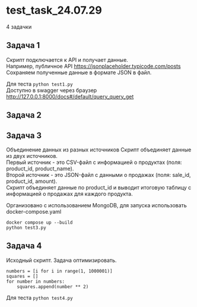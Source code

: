 # test_task_24.07.29
4 задачки

## Задача 1
Cкрипт подключается к API и получает данные.<br>
Например, публичное API https://jsonplaceholder.typicode.com/posts <br> 
Сохраняем полученные данные в формате JSON в файл.<br>

Для теста ```python test1.py``` <br>
Доступно в swagger через браузер http://127.0.0.1:8000/docs#/default/query_query_get

## Задача 2


## Задача 3
Объединение данных из разных источников
Скрипт объединяет данные из двух источников.<br>
Первый источник - это CSV-файл с информацией о продуктах (поля: product_id, product_name).<br>
Второй источник - это JSON-файл с данными о продажах (поля: sale_id, product_id, amount).<br>
Скрипт объединяет данные по product_id и выводит итоговую таблицу с информацией о продажах для каждого продукта.

Организовано с использованием MongoDB, для запуска использовать docker-compose.yaml<br>
```
docker compose up --build
python test3.py
```

## Задача 4
Исходный скрипт. Задача оптимизировать.

```
numbers = [i for i in range(1, 1000001)]
squares = []
for number in numbers:
    squares.append(number ** 2)
```
    
Для теста ```python test4.py```

